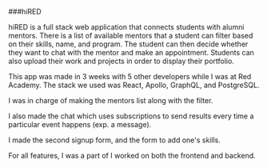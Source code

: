 ###hiRED

hiRED is a full stack web application that connects students with alumni mentors. There is a list of available mentors that a student can filter based on their skills, name, and program. The student can then decide whether they want to chat with the mentor and make an appointment. Students can also upload their work and projects in order to display their portfolio.

This app was made in 3 weeks with 5 other developers while I was at Red Academy. The stack we used was React, Apollo, GraphQL, and PostgreSQL.

I was in charge of making the mentors list along with the filter.

I also made the chat which uses subscriptions to send results every time a particular event happens (exp. a message).

I made the second signup form, and the form to add one's skills.

For all features, I was a part of I worked on both the frontend and backend.